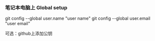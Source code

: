 ### 笔记本电脑上 Global setup
git config --global user.name "user name"
git config --global user.email "user email"

可选：github上添加公钥


